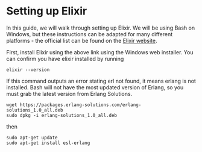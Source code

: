 
# Setting up Elixir

In this guide, we will walk through setting up Elixir. We will be using Bash on Windows, but these instructions can be adapted for many different platforms - the official list can be found on the [Elixir website](https://elixir-lang.org/install.htm). 

First, install Elixir using the above link using the Windows web installer. You can confirm you have elixir installed by running
```
elixir --version
```
If this command outputs an error stating erl not found, it means erlang is not installed. Bash will not have the most updated version of Erlang, so you must grab the latest version from Erlang Solutions.

```
wget https://packages.erlang-solutions.com/erlang-solutions_1.0_all.deb
sudo dpkg -i erlang-solutions_1.0_all.deb
```
then
```
sudo apt-get update
sudo apt-get install esl-erlang
```





